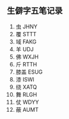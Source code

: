 ## 生僻字五笔记录


1. 虫 JHNY
2. 覆 STTT
3. 域 FAKG
4. 羊 UDJ
5. 佛 WXJH
6. 斤 RTTH
7. 膝盖 ESUG
8. 漆 ISWI
9. 绕 XATQ
10. 舞 RLGH
11. 仗 WDYY
12. 蔽 AUMT